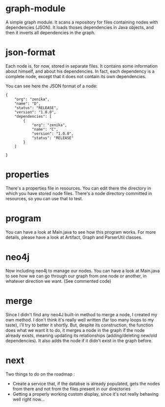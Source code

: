 graph-module
============

A simple graph module. It scans a repository for files containing nodes with dependencies (JSON). It loads thoses dependencies in Java objects, and then it inverts all dependencies in the graph. 

json-format
============

Each node is, for now, stored in separate files. It contains some information about himself, and about his dependencies.
In fact, each dependency is a complete node, except that it does not contain its own dependencies.

You can see here the JSON format of a node:

    {
        "org": "zenika",
        "name": "D",
        "status": "RELEASE",
        "version": "1.0.0",
        "dependencies": [
            {
                "org": "zenika",
                "name": "C",
                "version": "1.0.0",
                "status": "RELEASE"
            }
        ]
        
    }

properties
============

There's a properties file in resources. You can edit there the directory in which you have stored node files.
There's a node directory committed in resources, so you can use that to test.

program
============

You can have a look at Main.java to see how this program works.
For more details, please have a look at Artifact, Graph and ParserUtil classes.

neo4j
============

Now including neo4j to manage our nodes. You can have a look at Main.java to see how we can go through our graph from one node or another, in whatever direction we want. (See commented code)

merge
============
Since I didn't find any neo4J built-in method to merge a node, I created my own method.
I don't think it's really well written (far too many loops to my taste), i'll try to better it shortly.
But, despite its construction, the function does what we want it to do, it merges a node in the graph if the node already exists, meaning updating its relationships (adding/deleting new/old dependencies). It also adds the node if it didn't exist in the graph before.

next
============
Two things to do on the roadmap :
* Create a service that, if the databse is already populated, gets the nodes from there and not from the files present in our directories
* Getting a properly working custom display, since it's not really behaving well right now...
